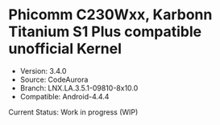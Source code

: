 # Phicomm C230Wxx, Karbonn Titanium S1 Plus compatible unofficial Kernel

- Version: 3.4.0
- Source: CodeAurora
- Branch: LNX.LA.3.5.1-09810-8x10.0
- Compatible: Android-4.4.4

Current Status: Work in progress (WIP)